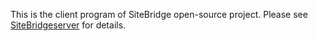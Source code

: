 This is the client program of SiteBridge open-source project. Please see [SiteBridgeserver](http://code.google.com/p/sitebridgeserver/) for details.
